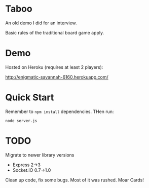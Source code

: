 Taboo
=====

An old demo I did for an interview. 

Basic rules of the traditional board game apply.

Demo
====

Hosted on Heroku (requires at least 2 players):

http://enigmatic-savannah-6160.herokuapp.com/

Quick Start
===========

Remember to `npm install` dependencies. THen run:

```
node server.js
```

TODO
====

Migrate to newer library versions

* Express 2->3
* Socket.IO 0.7->1.0

Clean up code, fix some bugs. Most of it was rushed.
Moar Cards!
